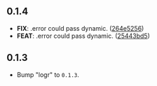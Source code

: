 ## 0.1.4

 - **FIX**: .error could pass dynamic. ([264e5256](https://github.com/v42one/dartx/commit/264e5256f12716ac8e13ede8a0ba9fa31d606e29))
 - **FEAT**: .error could pass dynamic. ([25443bd5](https://github.com/v42one/dartx/commit/25443bd585c9998f85373434a0c8e36838b23d01))

## 0.1.3

 - Bump "logr" to `0.1.3`.

